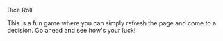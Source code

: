 Dice Roll

This is a fun game where you can simply refresh the page and come to a decision. Go ahead and see how's your luck!
